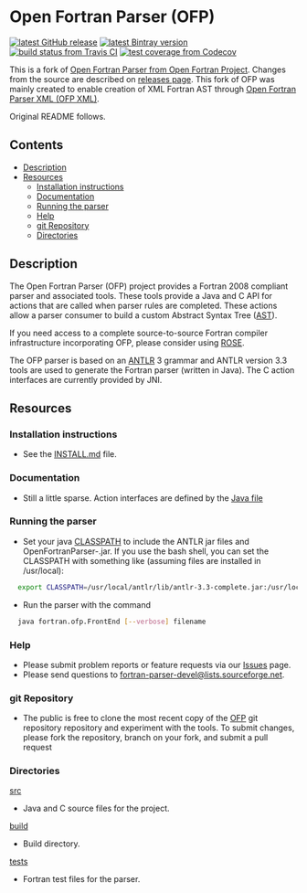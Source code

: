 [This document is formatted with GitHub-Flavored Markdown.                      ]:#
[For better viewing, including hyperlinks, read it online at                    ]:#
[https://github.com/openfortranproject/open-fortran-parser/blob/master/README.md]:#

#                Open Fortran Parser (OFP)                   #

[![latest GitHub release](https://img.shields.io/github/release/mbdevpl/open-fortran-parser.svg)](https://github.com/mbdevpl/open-fortran-parser/releases) [![latest Bintray version](https://img.shields.io/bintray/v/mbdevpl/pkgs/open-fortran-parser.svg)](https://bintray.com/mbdevpl/pkgs/open-fortran-parser) [![build status from Travis CI](https://travis-ci.org/mbdevpl/open-fortran-parser.svg?branch=master)](https://travis-ci.org/mbdevpl/open-fortran-parser) [![test coverage from Codecov](https://codecov.io/gh/mbdevpl/open-fortran-parser/branch/master/graph/badge.svg)](https://codecov.io/gh/mbdevpl/open-fortran-parser)

This is a fork of [Open Fortran Parser from Open Fortran Project](https://github.com/OpenFortranProject/open-fortran-parser). Changes from the source are described on [releases page](https://github.com/mbdevpl/open-fortran-parser/releases). This fork of OFP was mainly created to enable creation of XML Fortran AST through [Open Fortran Parser XML (OFP XML)](https://github.com/mbdevpl/open-fortran-parser-xml).


Original README follows.

## Contents                                                               
* [Description]
* [Resources]
  * [Installation instructions]
  * [Documentation]
  * [Running the parser]
  * [Help]
  * [git Repository]
  * [Directories]

## <a name="description">Description</a> ##

The Open Fortran Parser (OFP) project provides a Fortran 2008 compliant
parser and associated tools.  These tools provide a Java and C API for
actions that are called when parser rules are completed.  These actions
allow a parser consumer to build a custom Abstract Syntax Tree ([AST]).

If you need access to a complete source-to-source Fortran compiler
infrastructure incorporating OFP, please consider using [ROSE].

The OFP parser is based on an [ANTLR] 3 grammar and ANTLR version 3.3
tools are used to generate the Fortran parser (written in Java).
The C action interfaces are currently provided by JNI.

## <a name="resources">Resources</a>  ##

### <a name="installation-instructions">Installation instructions</a>  ###

  - See the [INSTALL.md] file.

### <a name="documentation">Documentation</a>   ###

  - Still a little sparse.  Action interfaces are defined by the [Java file]

### <a name="running-the-parser">Running the parser</a> ###

  - Set your java [CLASSPATH] to include the ANTLR jar files and
    OpenFortranParser-<version>.jar.  If you use the bash shell, you can set the
    CLASSPATH with something like (assuming files are installed in /usr/local):
```bash
  export CLASSPATH=/usr/local/antlr/lib/antlr-3.3-complete.jar:/usr/local/ofp/lib/OpenFortranParser-<version>.jar
```
  - Run the parser with the command
```bash
  java fortran.ofp.FrontEnd [--verbose] filename
```
### <a name="help">Help</a> ###

  - Please submit problem reports or feature requests via our [Issues] page.
  - Please send questions to fortran-parser-devel@lists.sourceforge.net.

### <a name="git-repository">git Repository</a>  ###

  - The public is free to clone the most recent copy of the [OFP] git repository
    repository and experiment with the tools.  To submit changes,
    please fork the repository, branch on your fork, and submit a pull request

### <a name="directories">Directories</a>   ###

[src]
  - Java and C source files for the project.

[build]
  - Build directory.

[tests]
  - Fortran test files for the parser.



[Hyperlinks]:#

[Contents]:#
[Installation instructions]: #installation-instructions
[Documentation]: #documentation
[Running the parser]: #running-the-parser
[Description]: #description
[Resources]: #resources


[Internal links]:#
[INSTALL.md]: ./INSTALL.md
[src]: ./src
[build]: ./build
[tests]: ./tests
[Issues]: https://github.com/openfortranproject/open-fortran-parser/issues
[OFP]: https://github.com/openfortranproject/open-fortran-parser/
[Help]: #help
[git Repository]: #git-repository
[Directories]: #directories


[External links]:#
[AST]: https://en.wikipedia.org/wiki/Abstract_syntax_tree
[Rose]: http://www.rosecompiler.org/
[ANTLR]: http://www.antlr.org
[Java file]: ./src/fortran/ofp/parser/java/IFortranParserAction.java
[CLASSPATH]: https://en.wikipedia.org/wiki/Classpath_(Java)
